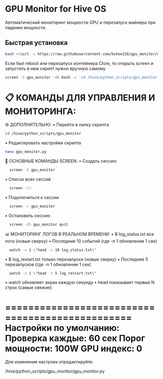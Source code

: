 # GPU Monitor for Hive OS

Автоматический мониторинг мощности GPU и перезапуск майнера при падении мощности.

## Быстрая установка

```bash
bash <(curl -s https://raw.githubusercontent.com/kotee228/gpu_monitor/main/install.sh)
```

Если был reboot или перезапуск контейнера Clore, то открыть screen и запустить в нем скрипт нужно вручную самому
```bash
screen -S gpu_monitor -dm bash -c 'cd /hive/python_scripts/gpu_monitor && source venv/bin/activate && python gpu_monitor.py'
```

📋 КОМАНДЫ ДЛЯ УПРАВЛЕНИЯ И МОНИТОРИНГА:
================================================

⚙️  ДОПОЛНИТЕЛЬНО:
• Перейти в папку скрипта
```bash
cd /hive/python_scripts/gpu_monitor
```
• Редактировать настройки скрипта
```bash
nano gpu_monitor.py          
```

🎯 ОСНОВНЫЕ КОМАНДЫ SCREEN:
  • Создать сессию
```bash
  screen -S gpu_monitor
```
  • Список всех сессий
```bash
  screen -ls
```   
  • Подключиться к сессии
```bash
  screen -r gpu_monitor
```     
  • Остановить сессию
```bash
  screen -XS gpu_monitor quit
```

📊 МОНИТОРИНГ ЛОГОВ В РЕАЛЬНОМ ВРЕМЕНИ:
  • В log_status.txt все логи (новые сверху)
  • Последние 10 событий (где -n 1 обновление 1 сек)
```bash
  watch -n 1 \"head -n 10 log_status.txt\"
```

  • В log_restart.txt только перезапуски (новые сверху)
  • Последние 5 перезапусков (где -n 1 обновление 1 сек)
```bash
  watch -n 1 \"head -n 5 log_restart.txt\"
```

  • watch обновляет экран каждую секунду
  • head показывает первые N строк (самые свежие)

================================================
Настройки по умолчанию:
  Проверка каждые: 60 сек
  Порог мощности:   100W
  GPU индекс:       0
================================================

Для изменения настроек отредактируйте:

/hive/python_scripts/gpu_monitor/gpu_monitor.py
